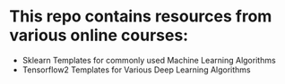 # This repo contains resources from various online courses:
- Sklearn Templates for commonly used Machine Learning Algorithms
- Tensorflow2 Templates for Various Deep Learning Algorithms
